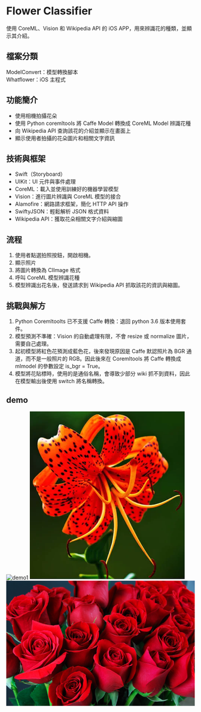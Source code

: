 # Flower Classifier
使用 CoreML、Vision 和 Wikipedia API 的 iOS APP，用來辨識花的種類，並顯示其介紹。
## 檔案分類
ModelConvert：模型轉換腳本  
Whatflower：iOS 主程式
## 功能簡介
- 使用相機拍攝花朵
- 使用 Python coremltools 將 Caffe Model 轉換成 CoreML Model 辨識花種
- 向 Wikipedia API 查詢該花的介紹並顯示在畫面上
- 顯示使用者拍攝的花朵圖片和相關文字資訊

## 技術與框架
- Swift（Storyboard）
- UIKit：UI 元件與事件處理
- CoreML：載入並使用訓練好的機器學習模型
- Vision：進行圖片辨識與 CoreML 模型的接合
- Alamofire：網路請求框架，簡化 HTTP API 操作
- SwiftyJSON：輕鬆解析 JSON 格式資料
- Wikipedia API：獲取花朵相關文字介紹與縮圖

## 流程
1. 使用者點選拍照按鈕，開啟相機。
2. 顯示照片
3. 將圖片轉換為 CIImage 格式
4. 呼叫 CoreML 模型辨識花種
5. 模型辨識出花名後，發送請求到 Wikipedia API 抓取該花的資訊與縮圖。

## 挑戰與解方
1. Python Coremltoolts 已不支援 Caffe 轉換：退回 python 3.6 版本使用套件。
2. 模型預測不準確：Vision 的自動處理有限，不會 resize 或 normalize 圖片，需要自己處理。
3. 起初模型將紅色花預測成藍色花，後來發現原因是 Caffe 默認照片為 BGR 通道，而不是一般照片的 RGB。因此後來在 Coremltools 將 Caffe 轉換成 mlmodel 的參數設定 is_bgr = True。
4. 模型將花貼標時，使用的是通俗名稱，會導致少部分 wiki 抓不到資料，因此在模型輸出後使用 switch 將名稱轉換。

## demo
![demo1](Demo/Demo.gif)
![demo2](Demo/tiger_lily.jpg)
![demo3](Demo/Rose.jpg)

